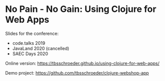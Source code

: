 # No Pain - No Gain: Using Clojure for Web Apps
Slides for the conference:
 * code.talks 2019
 * JavaLand 2020 (cancelled)
 * SAEC Days 2020

Online version: https://tbsschroeder.github.io/using-clojure-for-web-apps/

Demo project: https://github.com/tbsschroeder/clojure-webshop-app
